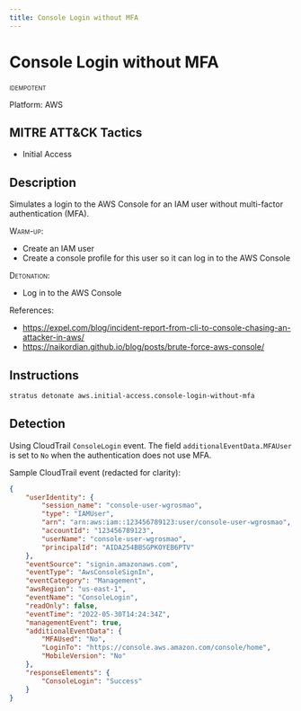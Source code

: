 ```yaml
---
title: Console Login without MFA
---
```


# Console Login without MFA


 <span class="smallcaps w3-badge w3-blue w3-round w3-text-white" title="This attack technique can be detonated multiple times">idempotent</span> 

Platform: AWS

## MITRE ATT&CK Tactics


- Initial Access

## Description


Simulates a login to the AWS Console for an IAM user without multi-factor authentication (MFA).

<span style="font-variant: small-caps;">Warm-up</span>:

- Create an IAM user
- Create a console profile for this user so it can log in to the AWS Console

<span style="font-variant: small-caps;">Detonation</span>:

- Log in to the AWS Console

References:

- https://expel.com/blog/incident-report-from-cli-to-console-chasing-an-attacker-in-aws/
- https://naikordian.github.io/blog/posts/brute-force-aws-console/


## Instructions

```bash title="Detonate with Stratus Red Team"
stratus detonate aws.initial-access.console-login-without-mfa
```
## Detection


Using CloudTrail <code>ConsoleLogin</code> event. The field <code>additionalEventData.MFAUser</code> is set to
<code>No</code> when the authentication does not use MFA.

Sample CloudTrail event (redacted for clarity):

```json hl_lines="4 14 19 24"
{
	"userIdentity": {
		"session_name": "console-user-wgrosmao",
		"type": "IAMUser",
		"arn": "arn:aws:iam::123456789123:user/console-user-wgrosmao",
		"accountId": "123456789123",
		"userName": "console-user-wgrosmao",
		"principalId": "AIDA254BBSGPKOYEB6PTV"
	},
	"eventSource": "signin.amazonaws.com",
	"eventType": "AwsConsoleSignIn",
	"eventCategory": "Management",
	"awsRegion": "us-east-1",
	"eventName": "ConsoleLogin",
	"readOnly": false,
	"eventTime": "2022-05-30T14:24:34Z",
	"managementEvent": true,
	"additionalEventData": {
		"MFAUsed": "No",
		"LoginTo": "https://console.aws.amazon.com/console/home",
		"MobileVersion": "No"
	},
	"responseElements": {
		"ConsoleLogin": "Success"
	}
}
```


